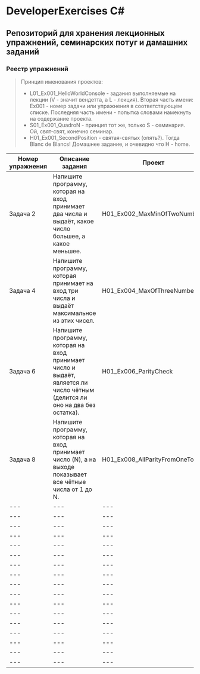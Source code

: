 # DeveloperExercises C#
## Репозиторий для хранения лекционных упражнений, семинарских потуг и дамашних заданий
### Реестр упражнений
> Принцип именования проектов:
> - L01_Ex001_HelloWorldConsole - задания выполняемые на лекции (V - значит вендетта, а L - лекция). Вторая часть имени: Ex001 - номер задачи или упражнения в соответствующем списке. Последняя часть имени - попытка словами намекнуть на содержание проекта.
> - S01_Ex001_QuadroN - принцип тот же, только S - семинария. Ой, свят-свят, конечно семинар.
> - H01_Ex001_SecondPosition - святая-святых (опять?). Тогда Blanc de Blancs! Домашнее задание, и очевидно что H - home.

|Номер упражнения|Описание задания|Проект|Неопределённость в условии|
|---|---|---|---|
|Задача 2|Напишите программу, которая на вход принимает два числа и выдаёт, какое число большее, а какое меньшее.|H01_Ex002_MaxMinOfTwoNumbers|---|
|Задача 4|Напишите программу, которая принимает на вход три числа и выдаёт максимальное из этих чисел.|H01_Ex004_MaxOfThreeNumbers|---|
|Задача 6|Напишите программу, которая на вход принимает число и выдаёт, является ли число чётным (делится ли оно на два без остатка).|H01_Ex006_ParityCheck|---|
|Задача 8|Напишите программу, которая на вход принимает число (N), а на выходе показывает все чётные числа от 1 до N.|H01_Ex008_AllParityFromOneToN|---|
|---|---|---|---|
|---|---|---|---|
|---|---|---|---|
|---|---|---|---|
|---|---|---|---|
|---|---|---|---|
|---|---|---|---|
|---|---|---|---|
|---|---|---|---|
|---|---|---|---|
|---|---|---|---|
|---|---|---|---|
|---|---|---|---|
|---|---|---|---|
|---|---|---|---|
|---|---|---|---|
|---|---|---|---|
